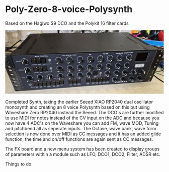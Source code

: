 # Poly-Zero-8-voice-Polysynth
Based on the Hagiwo $9 DCO and the Polykit 16 filter cards

![Synth](Photos/synth2.jpg)

Completed Synth, taking the earlier Seeed XIAO RP2040 dual oscillator monosynth and creating an 8 voice Polysynth based on this but using Waveshare Zero RP2040 instead the Seeed. The DCO's are further modified to use MIDI for notes instead of the CV input on the ADC and because you now have 4 ADC's on the Waveshare you can add FM, wave MOD, Tuning and pitchbend all as seperate inputs. The Octave, wave bank, wave form selection is now done over MIDI as CC messages and it has an added glide function, the time and on/off functions are again sent as CC messages.

The FX board and a new menu system has been created to display groups of parameters within a module such as LFO, DCO1, DCO2, Filter, ADSR etc.

Things to do






